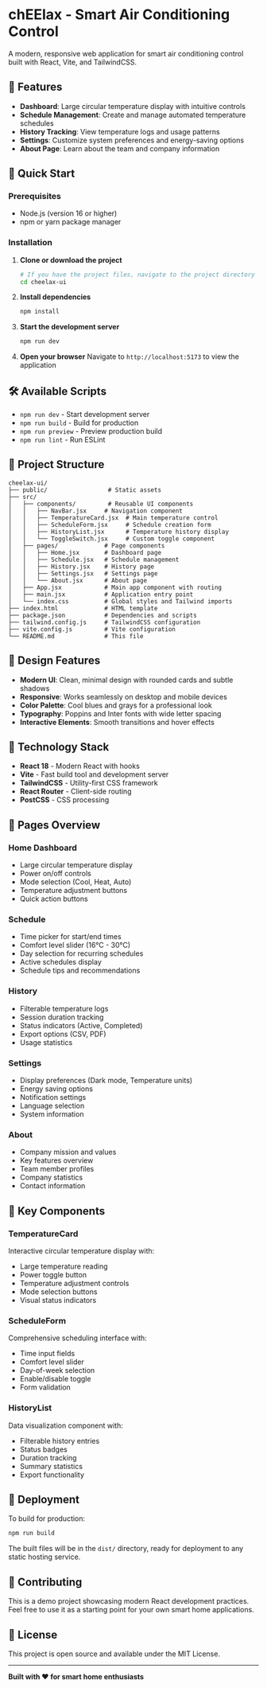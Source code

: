 # chEElax - Smart Air Conditioning Control

A modern, responsive web application for smart air conditioning control built with React, Vite, and TailwindCSS.

## 🎯 Features

- **Dashboard**: Large circular temperature display with intuitive controls
- **Schedule Management**: Create and manage automated temperature schedules
- **History Tracking**: View temperature logs and usage patterns
- **Settings**: Customize system preferences and energy-saving options
- **About Page**: Learn about the team and company information

## 🚀 Quick Start

### Prerequisites

- Node.js (version 16 or higher)
- npm or yarn package manager

### Installation

1. **Clone or download the project**
   ```bash
   # If you have the project files, navigate to the project directory
   cd cheelax-ui
   ```

2. **Install dependencies**
   ```bash
   npm install
   ```

3. **Start the development server**
   ```bash
   npm run dev
   ```

4. **Open your browser**
   Navigate to `http://localhost:5173` to view the application

## 🛠️ Available Scripts

- `npm run dev` - Start development server
- `npm run build` - Build for production
- `npm run preview` - Preview production build
- `npm run lint` - Run ESLint

## 📁 Project Structure

```
cheelax-ui/
├── public/                 # Static assets
├── src/
│   ├── components/         # Reusable UI components
│   │   ├── NavBar.jsx     # Navigation component
│   │   ├── TemperatureCard.jsx  # Main temperature control
│   │   ├── ScheduleForm.jsx     # Schedule creation form
│   │   ├── HistoryList.jsx      # Temperature history display
│   │   └── ToggleSwitch.jsx     # Custom toggle component
│   ├── pages/             # Page components
│   │   ├── Home.jsx       # Dashboard page
│   │   ├── Schedule.jsx   # Schedule management
│   │   ├── History.jsx    # History page
│   │   ├── Settings.jsx   # Settings page
│   │   └── About.jsx      # About page
│   ├── App.jsx            # Main app component with routing
│   ├── main.jsx           # Application entry point
│   └── index.css          # Global styles and Tailwind imports
├── index.html             # HTML template
├── package.json           # Dependencies and scripts
├── tailwind.config.js     # TailwindCSS configuration
├── vite.config.js         # Vite configuration
└── README.md              # This file
```

## 🎨 Design Features

- **Modern UI**: Clean, minimal design with rounded cards and subtle shadows
- **Responsive**: Works seamlessly on desktop and mobile devices
- **Color Palette**: Cool blues and grays for a professional look
- **Typography**: Poppins and Inter fonts with wide letter spacing
- **Interactive Elements**: Smooth transitions and hover effects

## 🔧 Technology Stack

- **React 18** - Modern React with hooks
- **Vite** - Fast build tool and development server
- **TailwindCSS** - Utility-first CSS framework
- **React Router** - Client-side routing
- **PostCSS** - CSS processing

## 📱 Pages Overview

### Home Dashboard
- Large circular temperature display
- Power on/off controls
- Mode selection (Cool, Heat, Auto)
- Temperature adjustment buttons
- Quick action buttons

### Schedule
- Time picker for start/end times
- Comfort level slider (16°C - 30°C)
- Day selection for recurring schedules
- Active schedules display
- Schedule tips and recommendations

### History
- Filterable temperature logs
- Session duration tracking
- Status indicators (Active, Completed)
- Export options (CSV, PDF)
- Usage statistics

### Settings
- Display preferences (Dark mode, Temperature units)
- Energy saving options
- Notification settings
- Language selection
- System information

### About
- Company mission and values
- Key features overview
- Team member profiles
- Company statistics
- Contact information

## 🎯 Key Components

### TemperatureCard
Interactive circular temperature display with:
- Large temperature reading
- Power toggle button
- Temperature adjustment controls
- Mode selection buttons
- Visual status indicators

### ScheduleForm
Comprehensive scheduling interface with:
- Time input fields
- Comfort level slider
- Day-of-week selection
- Enable/disable toggle
- Form validation

### HistoryList
Data visualization component with:
- Filterable history entries
- Status badges
- Duration tracking
- Summary statistics
- Export functionality

## 🚀 Deployment

To build for production:

```bash
npm run build
```

The built files will be in the `dist/` directory, ready for deployment to any static hosting service.

## 🤝 Contributing

This is a demo project showcasing modern React development practices. Feel free to use it as a starting point for your own smart home applications.

## 📄 License

This project is open source and available under the MIT License.

---

**Built with ❤️ for smart home enthusiasts**
